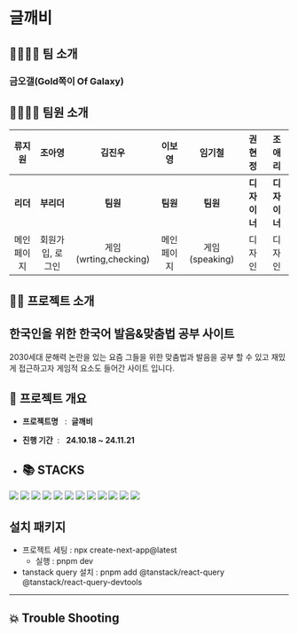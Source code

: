 #  글깨비

## 👨‍👩‍👧‍👦 팀 소개

### 금오갤(Gold쪽이 Of Galaxy)

## 👨‍👩‍👧‍👦 팀원 소개

|   류지원   |      조아영      |        김진우        |  이보영  |         임기철         | 권현정 | 조애리 |
| :--------: | :--------------: | :------------------: | :------: | :--------------------: | :------:| :------: |
|  **리더**  |     **부리더**     |       **팀원**       | **팀원** |        **팀원**        | **디자이너** | **디자이너** |
| 메인페이지 | 회원가입, 로그인 | 게임(wrting,checking) | 메인페이지 | 게임(speaking) | 디자인 | 디자인  |

## 👨‍🏫 프로젝트 소개

## 한국인을 위한 한국어 발음&맞춤법 공부 사이트
2030세대 문해력 논란을 있는 요즘 그들을 위한 맞춤법과 발음을 공부 할 수 있고 재밌게 접근하고자 게임적 요소도 들어간 사이트 입니다.

## 🚩 프로젝트 개요

- **프로젝트명** &nbsp; :&nbsp; **글깨비**
- **진행 기간** &nbsp;: &nbsp; **24.10.18 ~ 24.11.21**

- ## 📚 STACKS

<div align=Left>
<img src="https://img.shields.io/badge/react-61DAFB?style=for-the-badge&logo=react&logoColor=black">
  <img src="https://img.shields.io/badge/node.js-339933?style=for-the-badge&logo=Node.js&logoColor=white">
  <img src="https://img.shields.io/badge/Typescript-3178C6?style=for-the-badge&logo=Typescript&logoColor=white">
<img src="https://img.shields.io/badge/reactrouter-CA4245?style=for-the-badge&logo=reactrouter&logoColor=white">
<img src="https://img.shields.io/badge/github-181717?style=for-the-badge&logo=github&logoColor=white">
<img src="https://img.shields.io/badge/git-F05032?style=for-the-badge&logo=git&logoColor=white">
<img src="https://img.shields.io/badge/git actions-181717?style=for-the-badge&logo=github&logoColor=white">
<img src="https://img.shields.io/badge/Notion-000000?style=for-the-badge&logo=Notion&logoColor=white">
<img src="https://img.shields.io/badge/VSCODE-007ACC?style=for-the-badge&logo=visualstudiocode&logoColor=white">
<img src="https://img.shields.io/badge/VERCEL-007ACC?style=for-the-badge&logo=VERCEL&logoColor=white">
<img src="https://img.shields.io/badge/SLACK-green?style=for-the-badge&logo=SLACK&logoColor=white">
<img src="https://img.shields.io/badge/TailwindCss-06B6D4?style=for-the-badge&logo=java&logoColor=white">
</div>

## 설치 패키지

- 프로젝트 세팅 : npx create-next-app@latest
  - 실행 : pnpm dev
- tanstack query 설치 : pnpm add @tanstack/react-query @tanstack/react-query-devtools

---

## 💥 Trouble Shooting
